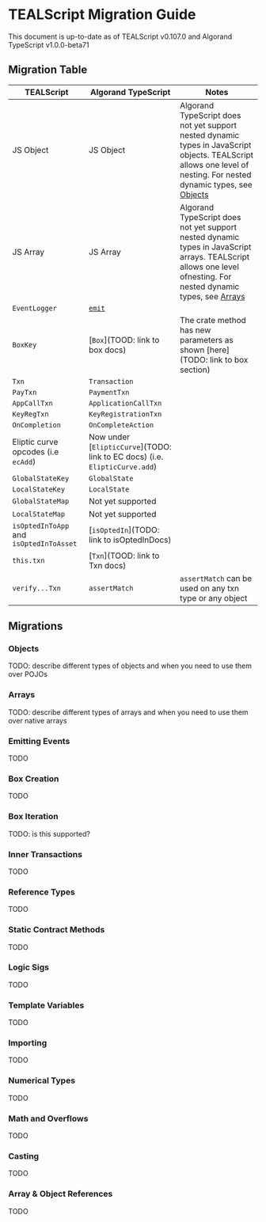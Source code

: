# TEALScript Migration Guide

This document is up-to-date as of TEALScript v0.107.0 and Algorand TypeScript v1.0.0-beta71

## Migration Table

| TEALScript | Algorand TypeScript | Notes |
| --- | --- | --- |
| JS Object | JS Object | Algorand TypeScript does not yet support nested dynamic types in JavaScript objects. TEALScript allows one level of nesting. For nested dynamic types, see [Objects](#objects) |
| JS Array | JS Array | Algorand TypeScript does not yet support nested dynamic types in JavaScript arrays. TEALScript allows one level ofnesting. For nested dynamic types, see [Arrays](#arrays) |
| `EventLogger` | [`emit`](https://dev.algorand.co/reference/algorand-typescript/api-reference/index/functions/emit) ||
| `BoxKey` | [`Box`](TOOD: link to box docs) | The crate method has new parameters as shown [here](TODO: link to box section) |
| `Txn` | `Transaction` ||
| `PayTxn` | `PaymentTxn` ||
| `AppCallTxn` | `ApplicationCallTxn` ||
| `KeyRegTxn` | `KeyRegistrationTxn` ||
| `OnCompletion` | `OnCompleteAction` ||
| Eliptic curve opcodes (i.e `ecAdd`) | Now under [`ElipticCurve`](TODO: link to EC docs) (i.e. `ElipticCurve.add`) ||
| `GlobalStateKey` | `GlobalState` ||
| `LocalStateKey` | `LocalState` ||
| `GlobalStateMap` | Not yet supported ||
| `LocalStateMap` | Not yet supported ||
| `isOptedInToApp` and `isOptedInToAsset` | [`isOptedIn`](TODO: link to isOptedInDocs) ||
| `this.txn` | [`Txn`](TOOD: link to Txn docs) ||
| `verify...Txn` | `assertMatch` | `assertMatch` can be used on any txn type or any object ||

## Migrations

### Objects

TODO: describe different types of objects and when you need to use them over POJOs

### Arrays

TODO: describe different types of arrays and when you need to use them over native arrays

### Emitting Events

TODO

### Box Creation

TODO

### Box Iteration

TODO: is this supported?

### Inner Transactions

TODO

### Reference Types

TODO

### Static Contract Methods

TODO

### Logic Sigs

TODO

### Template Variables

TODO

### Importing

TODO

### Numerical Types

TODO

### Math and Overflows

TODO

### Casting

TODO

### Array & Object References

TODO
